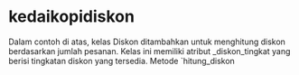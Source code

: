 # kedaikopidiskon
Dalam contoh di atas, kelas Diskon ditambahkan untuk menghitung diskon berdasarkan jumlah pesanan. Kelas ini memiliki atribut _diskon_tingkat yang berisi tingkatan diskon yang tersedia. Metode `hitung_diskon
